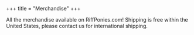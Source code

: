 +++
title = "Merchandise"
+++

All the merchandise available on RiffPonies.com! Shipping is free within the United States, please contact us for international shipping.